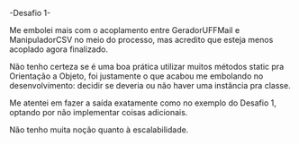 -Desafio 1-

Me embolei mais com o acoplamento entre GeradorUFFMail e ManipuladorCSV no meio do processo, mas acredito que esteja menos acoplado agora finalizado.

Não tenho certeza se é uma boa prática utilizar muitos métodos static pra Orientação a Objeto, foi justamente o que acabou me embolando no desenvolvimento: decidir se deveria ou não haver uma instância pra classe.

Me atentei em fazer a saída exatamente como no exemplo do Desafio 1, optando por não implementar coisas adicionais.

Não tenho muita noção quanto à escalabilidade.
